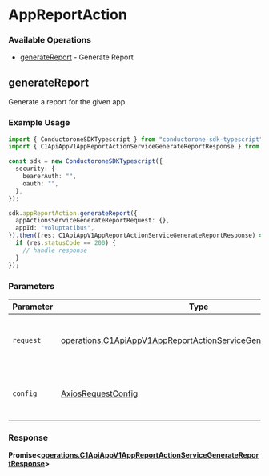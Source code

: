 # AppReportAction

### Available Operations

* [generateReport](#generatereport) - Generate Report

## generateReport

Generate a report for the given app.

### Example Usage

```typescript
import { ConductoroneSDKTypescript } from "conductorone-sdk-typescript";
import { C1ApiAppV1AppReportActionServiceGenerateReportResponse } from "conductorone-sdk-typescript/dist/sdk/models/operations";

const sdk = new ConductoroneSDKTypescript({
  security: {
    bearerAuth: "",
    oauth: "",
  },
});

sdk.appReportAction.generateReport({
  appActionsServiceGenerateReportRequest: {},
  appId: "voluptatibus",
}).then((res: C1ApiAppV1AppReportActionServiceGenerateReportResponse) => {
  if (res.statusCode == 200) {
    // handle response
  }
});
```

### Parameters

| Parameter                                                                                                                                            | Type                                                                                                                                                 | Required                                                                                                                                             | Description                                                                                                                                          |
| ---------------------------------------------------------------------------------------------------------------------------------------------------- | ---------------------------------------------------------------------------------------------------------------------------------------------------- | ---------------------------------------------------------------------------------------------------------------------------------------------------- | ---------------------------------------------------------------------------------------------------------------------------------------------------- |
| `request`                                                                                                                                            | [operations.C1ApiAppV1AppReportActionServiceGenerateReportRequest](../../models/operations/c1apiappv1appreportactionservicegeneratereportrequest.md) | :heavy_check_mark:                                                                                                                                   | The request object to use for the request.                                                                                                           |
| `config`                                                                                                                                             | [AxiosRequestConfig](https://axios-http.com/docs/req_config)                                                                                         | :heavy_minus_sign:                                                                                                                                   | Available config options for making requests.                                                                                                        |


### Response

**Promise<[operations.C1ApiAppV1AppReportActionServiceGenerateReportResponse](../../models/operations/c1apiappv1appreportactionservicegeneratereportresponse.md)>**

